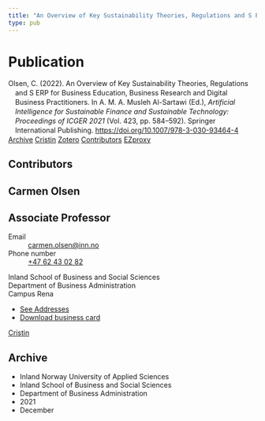 ```yaml
---
title: "An Overview of Key Sustainability Theories, Regulations and S ERP for Business Education, Business Research and Digital Business Practitioners"
type: pub
---
```

<h1>Publication</h1>
<article id="csl-bib-container-RHM6YTTD" class="csl-bib-container">
  <div class="csl-bib-body" style="line-height: 1.35; padding-left: 1em; text-indent:-1em;">
  <div class="csl-entry">Olsen, C. (2022). An Overview of Key Sustainability Theories, Regulations and S ERP for Business Education, Business Research and Digital Business Practitioners. In A. M. A. Musleh Al-Sartawi (Ed.), <i>Artificial Intelligence for Sustainable Finance and Sustainable Technology: Proceedings of ICGER 2021</i> (Vol. 423, pp. 584&#x2013;592). Springer International Publishing. <a href="https://doi.org/10.1007/978-3-030-93464-4">https://doi.org/10.1007/978-3-030-93464-4</a></div>
</div>
  <div class="csl-bib-buttons">
    <a href="#taxonomy-article-RHM6YTTD" class="csl-bib-button">Archive</a>
    <a href="https://app.cristin.no/results/show.jsf?id=1965536" alt="Cristin URL" class="csl-bib-button">Cristin</a>
    <a href="http://zotero.org/groups/5022929/items/RHM6YTTD" alt="Zotero URL" class="csl-bib-button">Zotero</a>
    <a href="#contributors-article-RHM6YTTD" class="csl-bib-button">Contributors</a>
    <a href="http://ezproxy.inn.no/login?url=https://doi.org/10.1007/978-3-030-93464-4_57" class="csl-bib-button">EZproxy</a>
  </div>
  <div id="csl-bib-meta-container-RHM6YTTD"></div>
</article>
<div id="csl-bib-meta-RHM6YTTD" class="csl-bib-meta">
  <article id="contributors-article-RHM6YTTD" class="contributors-article">
    <h1>Contributors</h1>
    <div class="personas">
<div class="vrtx-hinn-person-card">
<div class="photo">
<i class="lar la-user-circle missing-person"></i>
</div>
<div class="info">
<hgroup><h1>Carmen Olsen</h1>
<h2>Associate Professor</h2>
</hgroup><dl>
<dt>Email</dt>
<dd>
<a href="mailto:carmen.olsen@inn.no">carmen.olsen@inn.no</a>
</dd>
<dt>Phone number</dt>
<dd><a href="tel:+4762430282">
+47 62 43 02 82
</a></dd>
</dl>
<p>
Inland School of Business and Social Sciences<br>
Department of Business Administration<br>
Campus Rena
</p>
<ul class="vrtx-hinn-links">
<li><a href="https://www.inn.no/english/find-an-employee/carmen-olsen.html#vrtx-hinn-addresses">See Addresses</a></li>
<li><a href="https://www.inn.no/english/find-an-employee/carmen-olsen.html?vrtx=vcf">Download business card</a></li>
</ul>
</div>
</div>
<a href="https://app.cristin.no/persons/show.jsf?id=395616" alt="Cristin URL" class="personas-cristin">Cristin</a>
</div>
  </article>
  <article id="taxonomy-article-RHM6YTTD" class="taxonomy-article">
    <h1>Archive</h1>
    <ul>
      <li>Inland Norway University of Applied Sciences</li>
      <li>Inland School of Business and Social Sciences</li>
      <li>Department of Business Administration</li>
      <li>2021</li>
      <li>December</li>
    </ul>
  </article>
</div>
